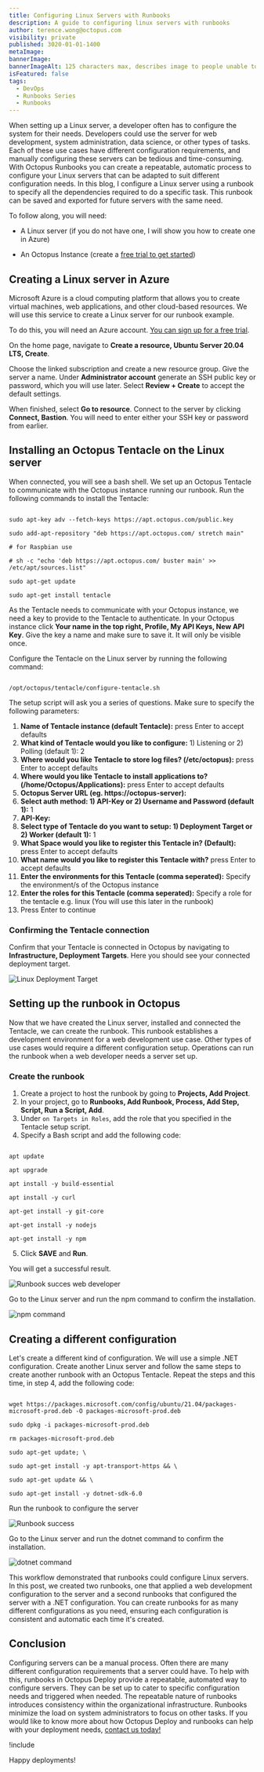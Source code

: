 ```yaml
---
title: Configuring Linux Servers with Runbooks
description: A guide to configuring linux servers with runbooks
author: terence.wong@octopus.com
visibility: private
published: 3020-01-01-1400
metaImage:
bannerImage:
bannerImageAlt: 125 characters max, describes image to people unable to see it.
isFeatured: false
tags:
  - DevOps
  - Runbooks Series
  - Runbooks
---
```


<!-- see https://github.com/OctopusDeploy/blog/blob/master/tags.txt for a comprehensive list of tags -->


When setting up a Linux server, a developer often has to configure the system for their needs. Developers could use the server for web development, system administration, data science, or other types of tasks. Each of these use cases have different configuration requirements, and manually configuring these servers can be tedious and time-consuming. With Octopus Runbooks you can create a repeatable, automatic process to configure your Linux servers that can be adapted to suit different configuration needs. In this blog, I configure a Linux server using a runbook to specify all the dependencies required to do a specific task. This runbook can be saved and exported for future servers with the same need.

To follow along, you will need:

- A Linux server (if you do not have one, I will show you how to create one in Azure)

- An Octopus Instance (create a [free trial to get started](https://octopus.com/docs/octopus-cloud))

## Creating a Linux server in Azure

Microsoft Azure is a cloud computing platform that allows you to create virtual machines, web applications, and other cloud-based resources. We will use this service to create a Linux server for our runbook example.

To do this, you will need an Azure account. [You can sign up for a free trial](https://portal.azure.com/).

On the home page, navigate to **Create a resource, Ubuntu Server 20.04 LTS, Create**.

Choose the linked subscription and create a new resource group. Give the server a name. Under **Administrator account** generate an SSH public key or password, which you will use later. Select **Review + Create** to accept the default settings.

When finished, select **Go to resource**. Connect to the server by clicking **Connect, Bastion**. You will need to enter either your SSH key or password from earlier.

## Installing an Octopus Tentacle on the Linux server

When connected, you will see a bash shell. We set up an Octopus Tentacle to communicate with the Octopus instance running our runbook. Run the following commands to install the Tentacle:

```

sudo apt-key adv --fetch-keys https://apt.octopus.com/public.key

sudo add-apt-repository "deb https://apt.octopus.com/ stretch main"

# for Raspbian use

# sh -c "echo 'deb https://apt.octopus.com/ buster main' >> /etc/apt/sources.list"

sudo apt-get update

sudo apt-get install tentacle

```

As the Tentacle needs to communicate with your Octopus instance, we need a key to provide to the Tentacle to authenticate. In your Octopus instance click **Your name in the top right, Profile, My API Keys, New API Key**. Give the key a name and make sure to save it. It will only be visible once.

Configure the Tentacle on the Linux server by running the following command:

```

/opt/octopus/tentacle/configure-tentacle.sh

```

The setup script will ask you a series of questions. Make sure to specify the following parameters:

1. **Name of Tentacle instance (default Tentacle):** press Enter to accept defaults
1. **What kind of Tentacle would you like to configure:** 1) Listening or 2) Polling (default 1): 2
1. **Where would you like Tentacle to store log files? (/etc/octopus):** press Enter to accept defaults
1. **Where would you like Tentacle to install applications to? (/home/Octopus/Applications):** press Enter to accept defaults
1. **Octopus Server URL (eg. https://octopus-server):** <The URL of your Octopus instance>
1. **Select auth method: 1) API-Key or 2) Username and Password (default 1):** 1
1. **API-Key:** <Enter the API key configured earlier>
1. **Select type of Tentacle do you want to setup: 1) Deployment Target or 2) Worker (default 1):** 1
1. **What Space would you like to register this Tentacle in? (Default):** press Enter to accept defaults
1. **What name would you like to register this Tentacle with?** press Enter to accept defaults
1. **Enter the environments for this Tentacle (comma seperated):** Specify the environment/s of the Octopus instance
1. **Enter the roles for this Tentacle (comma seperated):** Specify a role for the tentacle e.g. linux (You will use this later in the runbook)
1. Press Enter to continue


### Confirming the Tentacle connection

Confirm that your Tentacle is connected in Octopus by navigating to **Infrastructure, Deployment Targets**. Here you should see your connected deployment target.

![Linux Deployment Target](linux-deployment-target.png "width=500")

## Setting up the runbook in Octopus

Now that we have created the Linux server, installed and connected the Tentacle, we can create the runbook. This runbook establishes a development environment for a web development use case. Other types of use cases would require a different configuration setup. Operations can run the runbook when a web developer needs a server set up.

### Create the runbook

1. Create a project to host the runbook by going to **Projects, Add Project**.
1. In your project, go to **Runbooks, Add Runbook, Process, Add Step, Script, Run a Script, Add**.
1. Under `on Targets in Roles`, add the role that you specified in the Tentacle setup script.
1. Specify a Bash script and add the following code:

```

apt update

apt upgrade

apt install -y build-essential

apt install -y curl

apt-get install -y git-core

apt-get install -y nodejs

apt-get install -y npm

```

5. Click **SAVE** and **Run**.

You will get a successful result.

![Runbook succes web developer](runbook-web-success.png "width=500")

Go to the Linux server and run the npm command to confirm the installation.

![npm command](npm.png "width=500")

## Creating a different configuration

Let's create a different kind of configuration. We will use a simple .NET configuration. Create another Linux server and follow the same steps to create another runbook with an Octopus Tentacle. Repeat the steps and this time, in step 4, add the following code:

```

wget https://packages.microsoft.com/config/ubuntu/21.04/packages-microsoft-prod.deb -O packages-microsoft-prod.deb

sudo dpkg -i packages-microsoft-prod.deb

rm packages-microsoft-prod.deb

sudo apt-get update; \

sudo apt-get install -y apt-transport-https && \

sudo apt-get update && \

sudo apt-get install -y dotnet-sdk-6.0

```

Run the runbook to configure the server

![Runbook success](runbook-web-success.png "width=500")

Go to the Linux server and run the dotnet command to confirm the installation.

![dotnet command](dotnet.png "width=500")

This workflow demonstrated that runbooks could configure Linux servers. In this post, we created two runbooks, one that applied a web development configuration to the server and a second runbooks that configured the server with a .NET configuration. You can create runbooks for as many different configurations as you need, ensuring each configuration is consistent and automatic each time it's created.

## Conclusion

Configuring servers can be a manual process. Often there are many different configuration requirements that a server could have. To help with this, runbooks in Octopus Deploy provide a repeatable, automated way to configure servers. They can be set up to cater to specific configuration needs and triggered when needed. The repeatable nature of runbooks introduces consistency within the organizational infrastructure. Runbooks minimize the load on system administrators to focus on other tasks. If you would like to know more about how Octopus Deploy and runbooks can help with your deployment needs, [contact us today!](customersuccess@octopus.com)


!include <q2-2022-newsletter-cta>

Happy deployments!
